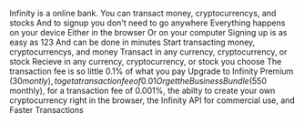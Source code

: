 Infinity is a online bank.
You can transact money, cryptocurrencys, and stocks
And to signup you don't need to go anywhere
Everything happens on your device
Either in the browser
Or on your computer
Signing up is as easy as 123
And can be done in minutes
Start transacting money, cryptocurrencys, and money
Transact in any currency, cryptocurrency, or stock
Recieve in any currency, cryptocurrency, or stock you choose
The transaction fee is so little
0.1% of what you pay
Upgrade to Infinity Premium ($30 montly), to get a transaction fee of 0.01% of what you pay
Or get the Business Bundle ($550 monthly), for a transaction fee of 0.001%, the abilty to create your own cryptocurrency right in the browser, the Infinity API for commercial use, and Faster Transactions